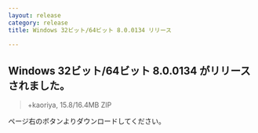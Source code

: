 ```yaml
---
layout: release
category: release
title: Windows 32ビット/64ビット 8.0.0134 リリース

---
```

## Windows 32ビット/64ビット 8.0.0134 がリリースされました。

> +kaoriya, 15.8/16.4MB ZIP

ページ右のボタンよりダウンロードしてください。
